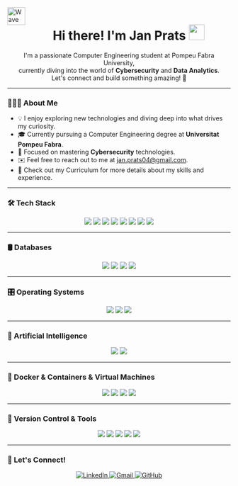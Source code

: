 <img alt="Wave" src="./assets/Hand%20Wave.gif" width="40" align="left"/>
<h1 align="center">
  <b>Hi there! I'm Jan Prats</b> 
  <img src="https://media.giphy.com/media/hvRJCLFzcasrR4ia7z/giphy.gif" width="35">
</h1>

<p align="center">
  I'm a passionate Computer Engineering student at Pompeu Fabra University,<br>
  currently diving into the world of <strong>Cybersecurity</strong> and <strong>Data Analytics</strong>.<br>
  Let's connect and build something amazing! 🚀
</p>

---

### 👨🏻‍💻 About Me

- 💡 I enjoy exploring new technologies and diving deep into what drives my curiosity.
- 🎓 Currently pursuing a Computer Engineering degree at **Universitat Pompeu Fabra**.
- 🌱 Focused on mastering **Cybersecurity** technologies.
- ✉️ Feel free to reach out to me at [jan.prats04@gmail.com](mailto:jan.prats04@gmail.com).
- 📄 Check out my Curriculum for more details about my skills and experience.

---

### 🛠 Tech Stack
<p align="center">
  <img src="https://img.shields.io/badge/Bash-333333?logo=gnubash&logoColor=white&style=for-the-badge"/>
  <img src="https://img.shields.io/badge/Python-333333?logo=python&logoColor=white&style=for-the-badge"/>
  <img src="https://img.shields.io/badge/C-333333?logo=c&logoColor=white&style=for-the-badge"/>
  <img src="https://img.shields.io/badge/C++-333333?logo=c%2B%2B&logoColor=white&style=for-the-badge"/>
  <img src="https://img.shields.io/badge/CSS3-333333?logo=css3&logoColor=white&style=for-the-badge"/>
  <img src="https://img.shields.io/badge/HTML5-333333?logo=html5&logoColor=white&style=for-the-badge"/>
  <img src="https://img.shields.io/badge/JavaScript-333333?logo=javascript&logoColor=white&style=for-the-badge"/>
  <img src="https://img.shields.io/badge/Java-333333?logo=java&logoColor=white&style=for-the-badge"/>
</p>

---

### 🛢 Databases
<p align="center">
  <img src="https://img.shields.io/badge/MySQL-333333?style=for-the-badge&logo=mysql&logoColor=white"/>
  <img src="https://img.shields.io/badge/MariaDB-333333?style=for-the-badge&logo=mariadb&logoColor=white"/>
  <img src="https://img.shields.io/badge/Firebase-333333?style=for-the-badge&logo=firebase&logoColor=white"/>
  <img src="https://img.shields.io/badge/Cloudflare-333333?style=for-the-badge&logo=cloudflare&logoColor=white"/>
</p>

---

### 🎛️ Operating Systems
<p align="center">
  <img src="https://img.shields.io/badge/Kali-333333?style=for-the-badge&logo=kalilinux&logoColor=white"/>
  <img src="https://img.shields.io/badge/Ubuntu-333333?style=for-the-badge&logo=ubuntu&logoColor=white"/>
  <img src="https://img.shields.io/badge/Debian-333333?style=for-the-badge&logo=debian&logoColor=white"/>
</p>

---

### 🤖 Artificial Intelligence
<p align="center">
  <img src="https://img.shields.io/badge/GitHub_Copilot-333333?style=for-the-badge&logo=github-copilot&logoColor=white"/>
  <img src="https://img.shields.io/badge/ChatGPT-333333?style=for-the-badge&logo=openai&logoColor=white"/>
</p>

---

### 🐋 Docker & Containers & Virtual Machines
<p align="center">
  <img src="https://img.shields.io/badge/Docker-333333?style=for-the-badge&logo=docker&logoColor=white"/>
  <img src="https://img.shields.io/badge/Docker%20Compose-333333?style=for-the-badge&logo=docker&logoColor=white"/>
  <img src="https://img.shields.io/badge/VMware-333333?style=for-the-badge&logo=vmware&logoColor=white"/>
  <img src="https://img.shields.io/badge/VirtualBox-333333?style=for-the-badge&logo=virtualbox&logoColor=white"/>
</p>

---

### 🧰 Version Control & Tools
<p align="center">
  <img src="https://img.shields.io/badge/VS_Code-333333?style=for-the-badge&logo=visual-studio-code&logoColor=white"/>
  <img src="https://img.shields.io/badge/Canva-333333?style=for-the-badge&logo=canva&logoColor=white"/>
  <img src="https://img.shields.io/badge/Figma-333333?style=for-the-badge&logo=figma&logoColor=white"/>
  <img src="https://img.shields.io/badge/Git-333333?style=for-the-badge&logo=git&logoColor=white"/>
  <img src="https://img.shields.io/badge/GitHub-333333?style=for-the-badge&logo=github&logoColor=white"/>
</p>

---

### 🚀 Let's Connect!
<p align="center">
  <a href="https://www.linkedin.com/in/janprats/" target="_blank">
    <img src="https://img.shields.io/badge/LinkedIn-333333?style=for-the-badge&logo=linkedin&logoColor=white" alt="LinkedIn">
  </a>
  <a href="mailto:jan.prats04@gmail.com">
    <img src="https://img.shields.io/badge/Gmail-333333?style=for-the-badge&logo=gmail&logoColor=white" alt="Gmail">
  </a>
  <a href="https://github.com/Januto30">
    <img src="https://img.shields.io/badge/GitHub-333333?style=for-the-badge&logo=github&logoColor=white" alt="GitHub">
  </a>
</p>
